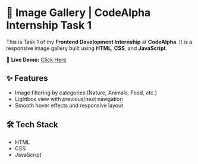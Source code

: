 # 🌟 Image Gallery | CodeAlpha Internship Task 1

This is Task 1 of my **Frontend Development Internship** at **CodeAlpha**. It is a responsive image gallery built using **HTML**, **CSS**, and **JavaScript**.

🔗 **Live Demo:** [Click Here](https://eshapatle.github.io/codeAlpha_Image-Gallery/)

## ✨ Features
- Image filtering by categories (Nature, Animals, Food, etc.)
- Lightbox view with previous/next navigation
- Smooth hover effects and responsive layout

## 🛠️ Tech Stack
- HTML
- CSS
- JavaScript

